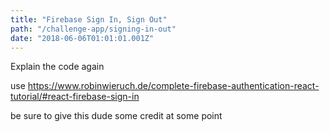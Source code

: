 ```yaml
---
title: "Firebase Sign In, Sign Out"
path: "/challenge-app/signing-in-out"
date: "2018-06-06T01:01:01.001Z"
---
```


Explain the code again

use https://www.robinwieruch.de/complete-firebase-authentication-react-tutorial/#react-firebase-sign-in

be sure to give this dude some credit at some point

